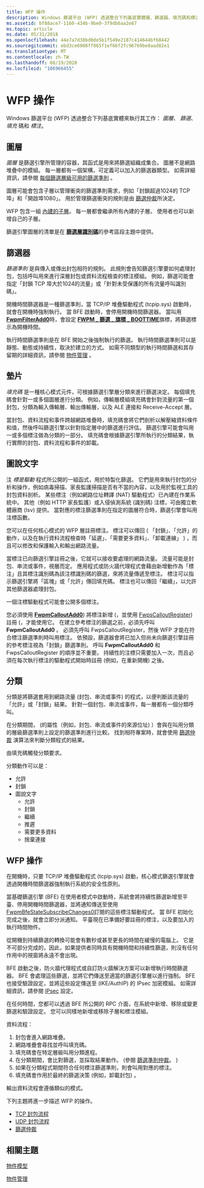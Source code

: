 ```yaml
---
title: WFP 操作
description: Windows 篩選平台 (WFP) 透過整合下列基底實體層、篩選器、填充碼和標注來執行其工作。
ms.assetid: bf88ace7-1160-434b-9be0-3f9db6aa2e87
ms.topic: article
ms.date: 05/31/2018
ms.openlocfilehash: 44e7a7d38bd0de5b1f549e2187c414644bf68442
ms.sourcegitcommit: ebd3ce6908ff865f1ef66f2fc96769be0aad82e1
ms.translationtype: MT
ms.contentlocale: zh-TW
ms.lasthandoff: 08/19/2020
ms.locfileid: "106966455"
---
```

# <a name="wfp-operation"></a>WFP 操作

Windows 篩選平台 (WFP) 透過整合下列基底實體來執行其工作： *圖層*、 *篩選*、 *填充* 碼和 *標注*。

## <a name="layers"></a>圖層

*圖層* 是篩選引擎所管理的容器，其函式是用來將篩選組織成集合。 圖層不是網路堆疊中的模組。 每一層都有一個架構，可定義可以加入的篩選器類型。 如需詳細資訊，請參閱 [每個篩選層級可用的篩選準則](filtering-conditions-available-at-each-filtering-layer.md) 。

圖層可能會包含子層以管理衝突的篩選準則需求，例如「封鎖超過1024的 TCP 埠」和「開啟埠1080」。 用於管理篩選衝突的規則是由 [篩選仲裁](filter-arbitration.md)所決定。

WFP 包含一組 [內建的子層](management-filtering-sublayer-identifiers.md)。 每一層都會繼承所有內建的子層。 使用者也可以新增自己的子層。

篩選引擎圖層的清單是在 [**篩選層識別碼**](management-filtering-layer-identifiers-.md)的參考區段主題中提供。

## <a name="filters"></a>篩選器

*篩選準則* 是與傳入或傳出封包相符的規則。 此規則會告知篩選引擎要如何處理封包，包括呼叫用來進行深層封包或資料流程檢查的標注模組。 例如，篩選可能會指定「封鎖 TCP 埠大於1024的流量」或「針對未受保護的所有流量呼叫識別碼」。

開機時間篩選器是一種篩選準則，當 TCP/IP 堆疊驅動程式 (tcpip.sys) 啟動時，就會在開機時強制執行。 當 BFE 啟動時，會停用開機時間篩選器。 當叫用 [**FwpmFilterAdd0**](/windows/desktop/api/Fwpmu/nf-fwpmu-fwpmfilteradd0)時，會設定 [**FWPM \_ 篩選 \_ 旗標 \_ BOOTTIME**](/windows/desktop/api/Fwpmtypes/ns-fwpmtypes-fwpm_filter0)旗標，將篩選標示為開機時間。

執行時間篩選準則是在 BFE 開始之後強制執行的篩選。 執行時間篩選準則可以是靜態、動態或持續性，取決於建立的方式。 如需不同類型的執行時間篩選和其存留期的詳細資訊，請參閱 [物件管理](object-management.md) 。

## <a name="shims"></a>墊片

*填充碼* 是一種核心模式元件，可根據篩選引擎層分類來進行篩選決定。 每個填充碼會針對一或多個圖層進行分類。 例如，傳輸層模組填充碼會針對流量的第一個封包，分類為輸入傳輸層、輸出傳輸層，以及 ALE 連接和 Receive-Accept 層。

當封包、資料流程和事件跨越網路堆疊時，填充碼會將它們剖析以解壓縮資料條件和值，然後呼叫篩選引擎以針對指定層中的篩選進行評估。 篩選引擎可能會叫用一或多個標注做為分類的一部分。 填充碼會根據篩選引擎所執行的分類結果，執行實際的封包、資料流程和事件的卸載。

## <a name="callouts"></a>圖說文字

注 *標是驅動* 程式所公開的一組函式，用於特製化篩選。 它們是用來執行封包的分析和操作，例如病毒掃描、家長監護掃描是否有不當的內容，以及用於監視工具的封包資料剖析。 某些標注（例如網路位址轉譯 (NAT) 驅動程式）已內建在作業系統中。 其他（例如 HTTP 家長監護）或入侵偵測系統 (識別碼) 注標，可由獨立軟體廠商 (Isv) 提供。 當對應的標注篩選準則在指定的圖層符合時，篩選引擎會叫用注標函數。

您可以在任何核心模式的 WFP 層註冊標注。 標注可以傳回 ( 「封鎖」、「允許」的動作，以及在執行資料流程檢查時「延遲」、「需要更多資料」、「卸載連線」 ) ，而且可以修改和保護輸入和輸出網路流量。

當標注已向篩選引擎註冊之後，它就可以接收要處理的網路流量。 流量可能是封包、串流或事件，視層而定。 應用程式或防火牆代理程式會藉由新增動作為「標注」且其標注識別碼為該注標識別碼的篩選，來將流量傳遞至標注。 標注可以指示篩選引擎將「區塊」或「允許」傳回填充碼。 標注也可以傳回「繼續」，以允許其他篩選器處理封包。

一個注標驅動程式可能會公開多個標注。

您必須使用 [**FwpmCalloutAdd0**](/windows/desktop/api/Fwpmu/nf-fwpmu-fwpmcalloutadd0)) 將標注新增 (，並使用 [FwpsCalloutRegister](/windows-hardware/drivers/ddi/_netvista/)) 註冊 (，才能使用它。 在建立參考標注的篩選之前，必須先呼叫 **FwpmCalloutAdd0** 。 必須先呼叫 FwpsCalloutRegister，然後 WFP 才能在符合標注篩選準則時叫用標注。 依預設，篩選器會將已加入但尚未向篩選引擎註冊的參考標注視為「封鎖」篩選準則。 呼叫 **FwpmCalloutAdd0** 和 FwpsCalloutRegister 的順序並不重要。 持續性的注標只需要加入一次，而且必須在每次執行標注的驅動程式開始時註冊 (例如，在重新開機) 之後。

## <a name="classification"></a>分類

分類是將篩選套用到網路流量 (封包、串流或事件) 的程式，以便判斷該流量的「允許」或「封鎖」結果。 針對一個封包、串流或事件，每一層都有一個分類呼叫。

在分類期間， (的屬性（例如，封包、串流或事件的來源位址) ）會與在叫用分類的層級篩選準則上設定的篩選準則進行比較。 找到相符專案時，就會使用 [篩選仲裁](filter-arbitration.md) 演算法來判斷分類程式的結果。

由填充碼觸發分類要求。

分類動作可以是：

-   允許
-   封鎖
-   圖說文字
    -   允許
    -   封鎖
    -   繼續
    -   推遲
    -   需要更多資料
    -   捨棄連接

## <a name="wfp-operation"></a>WFP 操作

在開機時，只要 TCP/IP 堆疊驅動程式 (tcpip.sys) 啟動，核心模式篩選引擎就會透過開機時間篩選器強制執行系統的安全性原則。

當基礎篩選引擎 (BFE) 在使用者模式中啟動時，系統會將持續性篩選新增至平臺、停用開機時間篩選器，並將通知傳送至使用 [FwpmBfeStateSubscribeChanges0](/windows-hardware/drivers/ddi/fwpmk/nf-fwpmk-fwpmbfestatesubscribechanges0)訂閱的這些標注驅動程式。 當 BFE 初始化完成之後，就會立即分派通知。 平臺現在已準備好要註冊的標注，以及要加入的執行時間物件。

從開機到持續篩選的轉換可能會有數秒或甚至更長的時間在緩慢的電腦上。 它是不可部分完成的，因此，如果提供者同時具有開機時間和持續性篩選，則沒有任何作用中的視窗將永遠不會出現。

BFE 啟動之後，防火牆代理程式或自訂防火牆解決方案可以新增執行時間篩選器。 BFE 會處理這些篩選，並將它們傳送至適當的篩選引擎層以進行強制。 BFE 也接受驗證設定，並將這些設定傳送至 (IKE/AuthIP) 的 IPsec 加密模組。 如需詳細資訊，請參閱 [IPsec](ipsec-configuration.md) 設定。

在任何時間，您都可以透過 BFE 所公開的 RPC 介面，在系統中新增、移除或變更篩選和驗證設定。 您可以同樣地新增或移除子層和標注模組。

資料流程：

1.  封包會進入網路堆疊。
2.  網路堆疊會尋找並呼叫填充碼。
3.  填充碼會在特定層級叫用分類進程。
4.  在分類期間，會比對篩選，並採取結果動作。  (參閱 [篩選準則仲裁](filter-arbitration.md)。 ) 
5.  如果在分類程式期間符合任何標注篩選準則，則會叫用對應的標注。
6.  填充碼會作用於最終的篩選決策 (例如，卸載封包) 。

輸出資料流程會遵循類似的模式。

下列主題將進一步描述 WFP 的操作。

-   [TCP 封包流程](tcp-packet-flows.md)
-   [UDP 封包流程](udp-packet-flows.md)
-   [篩選仲裁](filter-arbitration.md)

## <a name="related-topics"></a>相關主題

<dl> <dt>

[物件模型](object-model.md)
</dt> <dt>

[物件管理](object-management.md)
</dt> </dl>

 

 